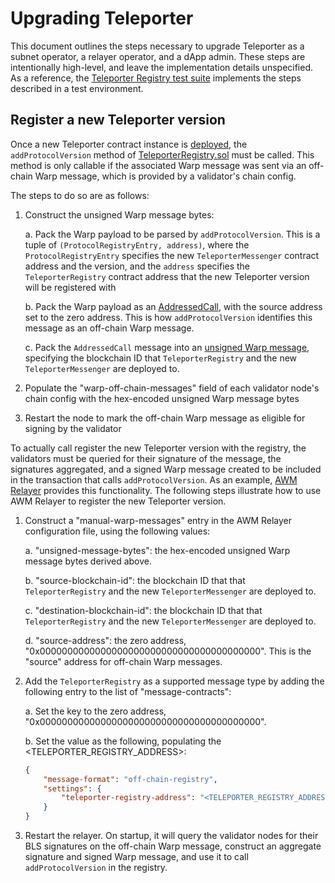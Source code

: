 # Upgrading Teleporter 

This document outlines the steps necessary to upgrade Teleporter as a subnet operator, a relayer operator, and a dApp admin. These steps are intentionally high-level, and leave the implementation details unspecified. As a reference, the [Teleporter Registry test suite](../../../../tests/flows/teleporter_registry.go) implements the steps described in a test environment.

## Register a new Teleporter version

Once a new Teleporter contract instance is [deployed](../../../../utils/contract-deployment/README.md), the `addProtocolVersion` method of [TeleporterRegistry.sol](./TeleporterRegistry.sol) must be called. This method is only callable if the associated Warp message was sent via an off-chain Warp message, which is provided by a validator's chain config.

The steps to do so are as follows:

1. Construct the unsigned Warp message bytes:

    a. Pack the Warp payload to be parsed by `addProtocolVersion`. This is a tuple of `(ProtocolRegistryEntry, address)`, where the `ProtocolRegistryEntry` specifies the new `TeleporterMessenger` contract address and the version, and the `address` specifies the `TeleporterRegistry` contract address that the new Teleporter version will be registered with

    b. Pack the Warp payload as an [AddressedCall](https://github.com/ava-labs/avalanchego/blob/v1.11.0-fuji/vms/platformvm/warp/payload/addressed_call.go#L15), with the source address set to the zero address. This is how `addProtocolVersion` identifies this message as an off-chain Warp message.
    
    c. Pack the `AddressedCall` message into an [unsigned Warp message](https://github.com/ava-labs/avalanchego/blob/v1.11.0-fuji/vms/platformvm/warp/unsigned_message.go#L14), specifying the blockchain ID that `TeleporterRegistry` and the new `TeleporterMessenger` are deployed to.

2. Populate the "warp-off-chain-messages" field of each validator node's chain config with the hex-encoded unsigned Warp message bytes

3. Restart the node to mark the off-chain Warp message as eligible for signing by the validator

To actually call register the new Teleporter version with the registry, the validators must be queried for their signature of the message, the signatures aggregated, and a signed Warp message created to be included in the transaction that calls `addProtocolVersion`. As an example, [AWM Relayer](https://github.com/ava-labs/awm-relayer) provides this functionality. The following steps illustrate how to use AWM Relayer to register the new Teleporter version.

1. Construct a "manual-warp-messages" entry in the AWM Relayer configuration file, using the following values:

    a. "unsigned-message-bytes": the hex-encoded unsigned Warp message bytes derived above.

    b. "source-blockchain-id": the blockchain ID that that `TeleporterRegistry` and the new `TeleporterMessenger` are deployed to.

    c. "destination-blockchain-id": the blockchain ID that that `TeleporterRegistry` and the new `TeleporterMessenger` are deployed to.

    d. "source-address": the zero address, "0x0000000000000000000000000000000000000000". This is the "source" address for off-chain Warp messages.

2. Add the `TeleporterRegistry` as a supported message type by adding the following entry to the list of "message-contracts":

    a. Set the key to the zero address, "0x0000000000000000000000000000000000000000".
    
    b. Set the value as the following, populating the <TELEPORTER_REGISTRY_ADDRESS>:
    ```json
    {
        "message-format": "off-chain-registry",
        "settings": {
            "teleporter-registry-address": "<TELEPORTER_REGISTRY_ADDRESS>"
        }
    }
    ```

3. Restart the relayer. On startup, it will query the validator nodes for their BLS signatures on the off-chain Warp message, construct an aggregate signature and signed Warp message, and use it to call `addProtocolVersion` in the registry.
